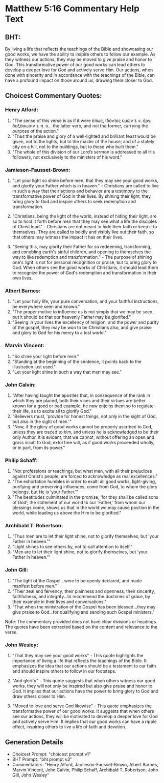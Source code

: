 # Matthew 5:16 Commentary Help Text

## BHT:
By living a life that reflects the teachings of the Bible and showcasing our good works, we have the ability to inspire others to follow our example. As they witness our actions, they may be moved to give praise and honor to God. This transformative power of our good works can lead others to develop a deeper love for God and actively serve Him. Our actions, when done with sincerity and in accordance with the teachings of the Bible, can have a profound impact on those around us, drawing them closer to God.

## Choicest Commentary Quotes:
### Henry Alford:
1. "The sense of this verse is as if it were ὅπως, ἰδόντες ὑμῶν τ. κ. ἔργ. δοξάσωσιν τ. π. ὑ… the latter verb, and not the former, carrying the purpose of the action."
2. "Thus the praise and glory of a well-lighted and brilliant feast would be given, not to the lights, but to the master of the house; and of a stately city on a hill, not to the buildings, but to those who built them."
3. "The whole of this division of our Lord’s sermon is addressed to all His followers, not exclusively to the ministers of his word."

### Jamieson-Fausset-Brown:
1. "Let your light so shine before men, that they may see your good works, and glorify your Father which is in heaven." - Christians are called to live in such a way that their actions and behavior are a testimony to the transformative power of God in their lives. By shining their light, they bring glory to God and inspire others to seek redemption and transformation.

2. "Christians, being the light of the world, instead of hiding their light, are so to hold it forth before men that they may see what a life the disciples of Christ lead." - Christians are not meant to hide their faith or keep it to themselves. They are called to boldly and visibly live out their faith, so that others may witness the impact it has on their lives.

3. "Seeing this, may glorify their Father for so redeeming, transforming, and ennobling earth's sinful children, and opening to themselves the way to like redemption and transformation." - The purpose of shining one's light is not for personal recognition or praise, but to bring glory to God. When others see the good works of Christians, it should lead them to recognize the power of God's redemption and transformation in their own lives.

### Albert Barnes:
1. "Let your holy life, your pure conversation, and your faithful instructions, be everywhere seen and known."
2. "The proper motive to influence us is not simply that we may be seen, but it should be that our heavenly Father may be glorified."
3. "Seeing in your lives the excellency of religion, and the power and purity of the gospel, they may be won to be Christians also, and give praise and glory to God for his mercy to a lost world."

### Marvin Vincent:
1. "So shine your light before men."
2. "Standing at the beginning of the sentence, it points back to the illustration just used."
3. "Let your light shine in such a way that men may see."

### John Calvin:
1. "After having taught the apostles that, in consequence of the rank in which they are placed, both their vices and their virtues are better known for a good or bad example, he now enjoins them so to regulate their life, as to excite all to glorify God."
2. "Believers must, 'provide for honest things, not only in the sight of God, but also in the sight of men.'"
3. "Now, if the glory of good works cannot be properly ascribed to God, unless they are traced to him, and unless he is acknowledged to be their only Author, it is evident, that we cannot, without offering an open and gross insult to God, extol free will, as if good works proceeded wholly, or in part, from its power."

### Philip Schaff:
1. "Not professions or teachings, but what men, with all their prejudices against Christ’s people, are forced to acknowledge as real excellences." 
2. "The exhortation humbles in order to exalt: all good works, light-giving, purifying and preserving influences, come from God, to whom the glory belongs, but He is ‘your Father.’" 
3. "The beatitudes culminated in the promise, ‘for they shall be called sons of God’; the statement of our world to our ‘Father,’ from whom our blessings come, shows us that in the world we may cause position in the world, while leading us above the Him to be glorified."

### Archibald T. Robertson:
1. "Thus men are to let their light shine, not to glorify themselves, but 'your Father in heaven.'" 
2. "Light shines to see others by, not to call attention to itself." 
3. "Men are to let their light shine, not to glorify themselves, but 'your Father in heaven.'"

### John Gill:
1. "The light of the Gospel...were to be openly declared, and made manifest before men."
2. "Their zeal and fervency; their plainness and openness; their sincerity, faithfulness, and integrity...to recommend the doctrines of grace, by their example in their lives and conversations."
3. "That when the ministration of the Gospel has been blessed...they may give praise to God...for qualifying and sending such Gospel ministers."

Note: The commentary provided does not have clear divisions or headings. The quotes have been extracted based on the content and relevance to the verse.

### John Wesley:
1. "That they may see your good works" - This quote highlights the importance of living a life that reflects the teachings of the Bible. It emphasizes the idea that our actions should be a testament to our faith and should inspire others to follow in our footsteps.

2. "And glorify" - This quote suggests that when others witness our good works, they will not only be inspired but also give praise and honor to God. It implies that our actions have the power to bring glory to God and draw others closer to Him.

3. "Moved to love and serve God likewise" - This quote emphasizes the transformative power of our good works. It suggests that when others see our actions, they will be motivated to develop a deeper love for God and actively serve Him. It implies that our good works can have a ripple effect, inspiring others to live a life of faith and devotion.


## Generation Details
- Choicest Prompt: "choicest prompt v1"
- BHT Prompt: "bht prompt v3"
- Commentators: "Henry Alford, Jamieson-Fausset-Brown, Albert Barnes, Marvin Vincent, John Calvin, Philip Schaff, Archibald T. Robertson, John Gill, John Wesley"
